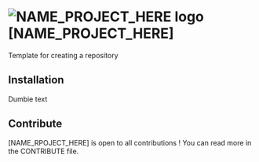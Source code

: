 # ![NAME_PROJECT_HERE logo]() [NAME_PROJECT_HERE]
Template for creating a repository

## Installation
Dumbie text

## Contribute
[NAME_RPOJECT_HERE] is open to all contributions ! You can read more in the CONTRIBUTE file.
